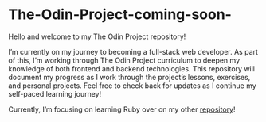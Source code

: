 # The-Odin-Project-coming-soon-

Hello and welcome to my The Odin Project repository!

I’m currently on my journey to becoming a full-stack web developer. As part of this, I’m working through The Odin Project curriculum to deepen my knowledge of both frontend and backend technologies. 
This repository will document my progress as I work through the project’s lessons, exercises, and personal projects. Feel free to check back for updates as I continue my self-paced learning journey!

Currently, I’m focusing on learning Ruby over on my other [repository](https://github.com/ByteSizeMarie/Ruby-Warrior---Progress-Log)!

